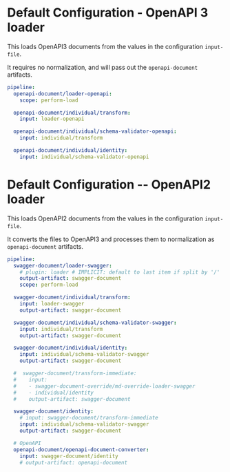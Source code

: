 # Default Configuration - OpenAPI 3 loader

This loads OpenAPI3 documents from the values in the configuration `input-file`.

It requires no normalization, and will pass out the `openapi-document` artifacts.

```yaml
pipeline:
  openapi-document/loader-openapi:
    scope: perform-load

  openapi-document/individual/transform:
    input: loader-openapi

  openapi-document/individual/schema-validator-openapi:
    input: individual/transform

  openapi-document/individual/identity:
    input: individual/schema-validator-openapi
```

# Default Configuration -- OpenAPI2 loader

This loads OpenAPI2 documents from the values in the configuration `input-file`.

It converts the files to OpenAPI3 and processes them to normalization as
`openapi-document` artifacts.

```yaml
pipeline:
  swagger-document/loader-swagger:
    # plugin: loader # IMPLICIT: default to last item if split by '/'
    output-artifact: swagger-document
    scope: perform-load

  swagger-document/individual/transform:
    input: loader-swagger
    output-artifact: swagger-document

  swagger-document/individual/schema-validator-swagger:
    input: individual/transform
    output-artifact: swagger-document

  swagger-document/individual/identity:
    input: individual/schema-validator-swagger
    output-artifact: swagger-document

  #  swagger-document/transform-immediate:
  #    input:
  #    - swagger-document-override/md-override-loader-swagger
  #    - individual/identity
  #    output-artifact: swagger-document

  swagger-document/identity:
    # input: swagger-document/transform-immediate
    input: individual/schema-validator-swagger
    output-artifact: swagger-document

  # OpenAPI
  openapi-document/openapi-document-converter:
    input: swagger-document/identity
    # output-artifact: openapi-document
```

```yaml

```
